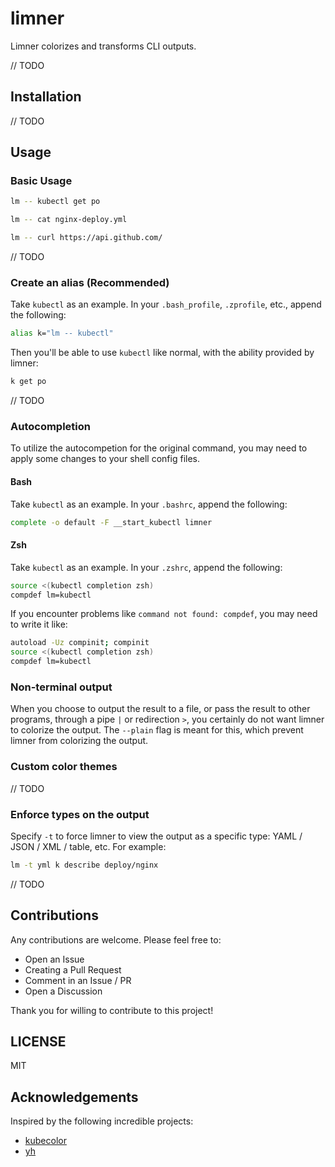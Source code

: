 # limner

Limner colorizes and transforms CLI outputs.

// TODO

## Installation

// TODO

## Usage

### Basic Usage

```bash
lm -- kubectl get po
```

```bash
lm -- cat nginx-deploy.yml
```

```bash
lm -- curl https://api.github.com/
```

// TODO

### Create an alias (Recommended)

Take `kubectl` as an example. In your `.bash_profile`, `.zprofile`, etc., append the following:

```bash
alias k="lm -- kubectl"
```

Then you'll be able to use `kubectl` like normal, with the ability provided by limner:

```bash
k get po
```

// TODO

### Autocompletion

To utilize the autocompetion for the original command, you may need to apply some changes to your shell config files.

#### Bash

Take `kubectl` as an example. In your `.bashrc`, append the following:

```bash
complete -o default -F __start_kubectl limner
```

#### Zsh

Take `kubectl` as an example. In your `.zshrc`, append the following:

```bash
source <(kubectl completion zsh)
compdef lm=kubectl
```

If you encounter problems like `command not found: compdef`, you may need to write it like:

```bash
autoload -Uz compinit; compinit
source <(kubectl completion zsh)
compdef lm=kubectl
```

### Non-terminal output

When you choose to output the result to a file, or pass the result to other programs, through a pipe `|` or redirection `>`, you certainly do not want limner to colorize the output. The `--plain` flag is meant for this, which prevent limner from colorizing the output.

### Custom color themes

// TODO

### Enforce types on the output

Specify `-t` to force limner to view the output as a specific type: YAML / JSON / XML / table, etc. For example:

```bash
lm -t yml k describe deploy/nginx
```

// TODO

## Contributions

Any contributions are welcome. Please feel free to:

- Open an Issue
- Creating a Pull Request
- Comment in an Issue / PR
- Open a Discussion

Thank you for willing to contribute to this project!

## LICENSE

MIT

## Acknowledgements

Inspired by the following incredible projects:

- [kubecolor](https://github.com/dty1er/kubecolor)
- [yh](https://github.com/andreazorzetto/yh)
